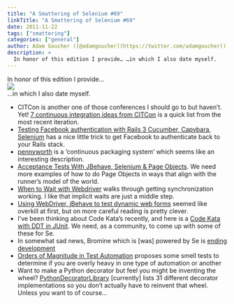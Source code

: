 ```yaml
---
title: "A Smattering of Selenium #69"
linkTitle: "A Smattering of Selenium #69"
date: 2011-11-22
tags: ["smattering"]
categories: ["general"]
author: Adam Goucher ([@adamgoucher](https://twitter.com/adamgoucher))
description: >
  In honor of this edition I provide… …in which I also date myself.
---
```


In honor of this edition I provide…  
![](https://i2.wp.com/a3.l3-images.myspacecdn.com/images02/141/cb5d9b17391c47e49335fbde9be8e6a2/m.jpg)  
…in which I also date myself.

*   CITCon is another one of those conferences I should go to but haven’t. Yet! [7 continuous integration ideas from CITCon](http://jr0cket.blogspot.com/2011/11/7-continuous-integration-ideas-from.html) is a quick list from the most recent iteration.
*   [Testing Facebook authentication with Rails 3 Cucumber, Capybara, Selenium](http://www.cowboycoded.com/2011/05/06/testing-facebook-authentication-with-rails-3-cucumber-capybara-selenium/) has a nice little trick to get Facebook to authenticate back to your Rails stack.
*   [pennyworth](https://github.com/heavywater/pennyworth) is a ‘continuous packaging system’ which seems like an interesting description.
*   [Acceptance Tests With JBehave, Selenium & Page Objects](http://blog.m.artins.net/acceptance-tests-with-jbehave-selenium-page-objects/). We need more examples of how to do Page Objects in ways that align with the runner’s model of the world.
*   [When to Wait with Webdriver](http://www.decipherinc.com/n/blog/development-and-engineering-team/2011/11/selenium-tests-when-wait-webdriver) walks through getting synchronization working. I like that implicit waits are just a middle step.
*   [Using WebDriver, jBehave to test dynamic web forms](http://blog.brasskazoo.com/2011/10/using-webdriver-jbehave-to-test-dynamic.html) seemed like overkill at first, but on more careful reading is pretty clever.
*   I’ve been thinking about Code Kata’s recently, and here is a [Code Kata with DDT in JUnit](http://qatraveller-diary.blogspot.com/2011/11/code-kata-with-ddt-in-junit.html). We need, as a community, to come up with some of these for Se.
*   In somewhat sad news, Bromine which is \[was\] powered by Se is [ending development](http://us2.campaign-archive2.com/?u=f7d92e9509336c1ea1b4f3506&id=14c245e9a8)
*   [Orders of Magnitude in Test Automation](http://www.agilejournal.com/articles/columns/column-articles/6460-orders-of-magnitude-in-test-automation) proposes some smell tests to determine if you are overly heavy in one type of automation or another
*   Want to make a Python decorator but feel you might be inventing the wheel? [PythonDecoratorLibrary](http://wiki.python.org/moin/PythonDecoratorLibrary) \[currently\] lists 31 different decorator implementations so you don’t actually have to reinvent that wheel. Unless you want to of course…